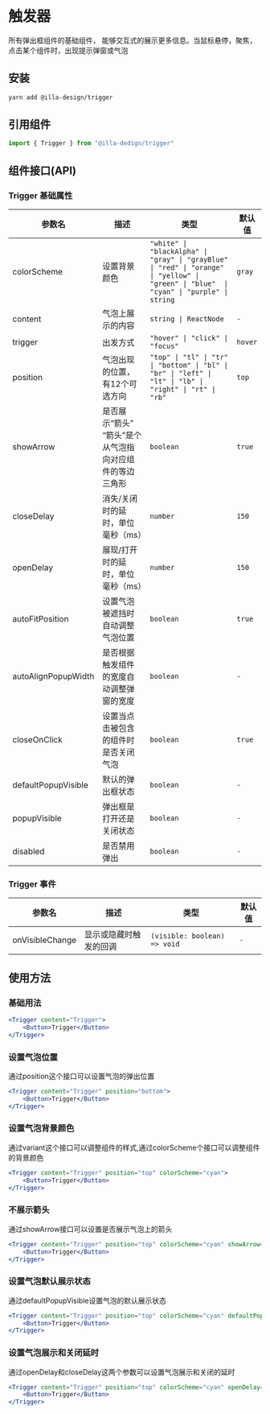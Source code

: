 # 触发器

所有弹出框组件的基础组件， 能够交互式的展示更多信息。当鼠标悬停，聚焦，点击某个组件时，出现提示弹窗或气泡

## 安装

```bash
yarn add @illa-design/trigger
```

## 引用组件

```jsx
import { Trigger } from "@illa-dedign/trigger"
```

## 组件接口(API)

### Trigger 基础属性

| 参数名              | 描述                                                    | 类型                                                         | 默认值  |
| ------------------- | ------------------------------------------------------- | ------------------------------------------------------------ | ------- |
| colorScheme         | 设置背景颜色                                            | `"white" \| "blackAlpha" \| "gray" \| "grayBlue" \| "red" \| "orange" \| "yellow" \| "green" \| "blue"  \| "cyan" \| "purple" \| string` | `gray`  |
| content             | 气泡上展示的内容                                        | `string \| ReactNode`                                        | `-`     |
| trigger             | 出发方式                                                | `"hover" \| "click" \| "focus"`                              | `hover` |
| position            | 气泡出现的位置，有12个可选方向                          | `"top" \| "tl" \| "tr" \| "bottom" \| "bl" \| "br" \| "left" \| "lt" \| "lb" \| "right" \| "rt" \| "rb"` | `top`   |
| showArrow           | 是否展示“箭头” “箭头”是个从气泡指向对应组件的等边三角形 | `boolean`                                                    | `true`  |
| closeDelay          | 消失/关闭时的延时，单位毫秒（ms）                       | `number`                                                     | `150`   |
| openDelay           | 展现/打开时的延时，单位毫秒（ms）                       | `number`                                                     | `150`   |
| autoFitPosition     | 设置气泡被遮挡时自动调整气泡位置                        | `boolean`                                                    | `true`  |
| autoAlignPopupWidth | 是否根据触发组件的宽度自动调整弹窗的宽度                | `boolean`                                                    | `-`     |
| closeOnClick        | 设置当点击被包含的组件时是否关闭气泡                    | `boolean`                                                    | `true`  |
| defaultPopupVisible | 默认的弹出框状态                                        | `boolean`                                                    | `-`     |
| popupVisible        | 弹出框是打开还是关闭状态                                | `boolean`                                                    | `-`     |
| disabled            | 是否禁用弹出                                            | `boolean`                                                    | `-`     |

### Trigger 事件

| 参数名          | 描述                   | 类型                         | 默认值 |
| --------------- | ---------------------- | ---------------------------- | ------ |
| onVisibleChange | 显示或隐藏时触发的回调 | `(visible: boolean) => void` | `-`    |



## 使用方法

### 基础用法

```jsx
<Trigger content="Trigger">
	<Button>Trigger</Button>
</Trigger>
```

### 设置气泡位置

通过position这个接口可以设置气泡的弹出位置

```jsx
<Trigger content="Trigger" position="bottom">
	<Button>Trigger</Button>
</Trigger>
```

### 设置气泡背景颜色

通过variant这个接口可以调整组件的样式,通过colorScheme个接口可以调整组件的背景颜色

```jsx
<Trigger content="Trigger" position="top" colorScheme="cyan">
	<Button>Trigger</Button>
</Trigger>
```

### 不展示箭头

通过showArrow接口可以设置是否展示气泡上的箭头

```jsx
<Trigger content="Trigger" position="top" colorScheme="cyan" showArrow={false}>
	<Button>Trigger</Button>
</Trigger>
```

### 设置气泡默认展示状态

通过defaultPopupVisible设置气泡的默认展示状态

```jsx
<Trigger content="Trigger" position="top" colorScheme="cyan" defaultPopupVisible>
	<Button>Trigger</Button>
</Trigger>
```

### 设置气泡展示和关闭延时

通过openDelay和closeDelay这两个参数可以设置气泡展示和关闭的延时

```jsx
<Trigger content="Trigger" position="top" colorScheme="cyan" openDelay={1000} closeDelay={1000}>
	<Button>Trigger</Button>
</Trigger>
```

